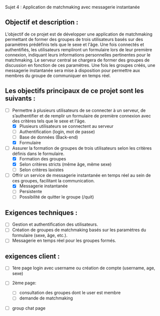 Sujet 4 : Application de matchmaking avec messagerie instantanée

## Objectif et description :
L’objectif de ce projet est de développer une application de matchmaking permettant de former des groupes de trois utilisateurs basés sur des paramètres prédéfinis tels que le sexe et l'âge. Une fois connectés et authentifiés, les utilisateurs rempliront un formulaire lors de leur première connexion, indiquant leurs informations personnelles pertinentes pour le matchmaking. Le serveur central se chargera de former des groupes de discussion en fonction de ces paramètres. Une fois les groupes créés, une messagerie instantanée sera mise à disposition pour permettre aux membres du groupe de communiquer en temps réel.

## Les objectifs principaux de ce projet sont les suivants :

- [ ] Permettre à plusieurs utilisateurs de se connecter à un serveur, de s’authentifier et de remplir un formulaire de première connexion avec des critères tels que le sexe et l'âge.
    - [x] Plusieurs utilisateurs se connectent au serveur 
    - [ ] Authentification (login, mot de passe)
    - [ ] Base de données (Back-end)
    - [x] Formulaire

- [ ] Assurer la formation de groupes de trois utilisateurs selon les critères définis dans le formulaire.
    - [x] Formation des groupes
    - [x] Selon critères stricts (même âge, même sexe) 
    - [ ] Selon critères laxistes

- [ ] Offrir un service de messagerie instantanée en temps réel au sein de ces groupes, facilitant la communication.
    - [x] Messagerie instantanée
    - [ ] Persistente
    - [ ] Possibilité de quitter le groupe (/quit)

## Exigences techniques :

- [ ] Gestion et authentification des utilisateurs.
- [ ] Création de groupes de matchmaking basés sur les paramètres du formulaire (sexe, âge, etc.).
- [ ] Messagerie en temps réel pour les groupes formés.

## exigences client :

- [ ] 1ère page login avec username ou création de compte (username, age, sexe)
- [ ] 2ème page:
    - [ ] consultation des groupes dont le user est membre
    - [ ] demande de matchmaking
- [ ] group chat page


